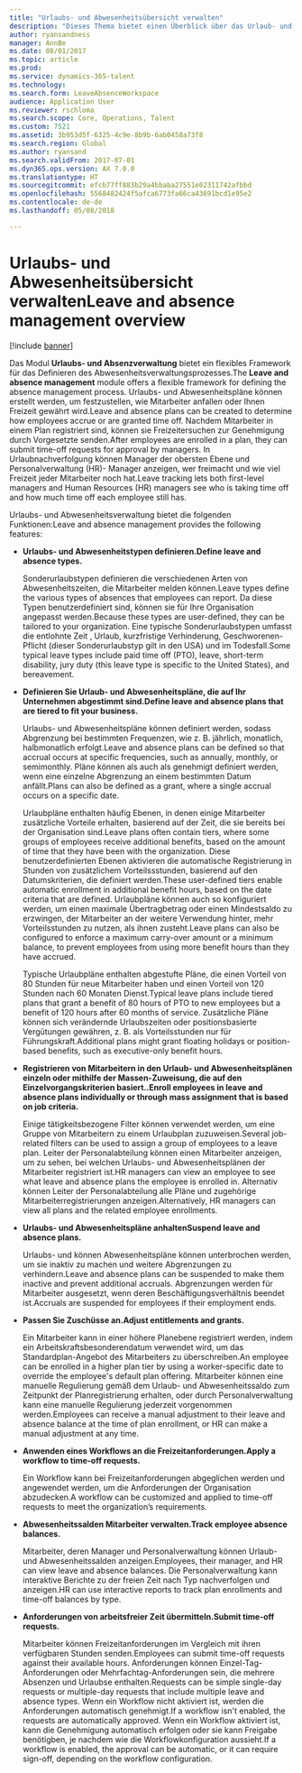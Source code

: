 ```yaml
---
title: "Urlaubs- und Abwesenheitsübersicht verwalten"
description: "Dieses Thema bietet einen Überblick über das Urlaub- und Abwesenheitsverwaltungsmoduls."
author: ryansandness
manager: AnnBe
ms.date: 08/01/2017
ms.topic: article
ms.prod: 
ms.service: dynamics-365-talent
ms.technology: 
ms.search.form: LeaveAbsenceWorkspace
audience: Application User
ms.reviewer: rschloma
ms.search.scope: Core, Operations, Talent
ms.custom: 7521
ms.assetid: 3b953d5f-6325-4c9e-8b9b-6ab0458a73f8
ms.search.region: Global
ms.author: ryansand
ms.search.validFrom: 2017-07-01
ms.dyn365.ops.version: AX 7.0.0
ms.translationtype: HT
ms.sourcegitcommit: efcb77ff883b29a4bbaba27551e02311742afbbd
ms.openlocfilehash: 5568482424f5afca6773fa66ca43691bcd1e95e2
ms.contentlocale: de-de
ms.lasthandoff: 05/08/2018

---
```

# <a name="leave-and-absence-management-overview"></a><span data-ttu-id="cdf12-103">Urlaubs- und Abwesenheitsübersicht verwalten</span><span class="sxs-lookup"><span data-stu-id="cdf12-103">Leave and absence management overview</span></span>

[!include [banner](includes/banner.md)]

<span data-ttu-id="cdf12-104">Das Modul **Urlaubs- und Absenzverwaltung** bietet ein flexibles Framework für das Definieren des Abwesenheitsverwaltungsprozesses.</span><span class="sxs-lookup"><span data-stu-id="cdf12-104">The **Leave and absence management** module offers a flexible framework for defining the absence management process.</span></span> <span data-ttu-id="cdf12-105">Urlaubs- und Abwesenheitspläne können erstellt werden, um festzustellen, wie Mitarbeiter anfallen oder Ihnen Freizeit gewährt wird.</span><span class="sxs-lookup"><span data-stu-id="cdf12-105">Leave and absence plans can be created to determine how employees accrue or are granted time off.</span></span> <span data-ttu-id="cdf12-106">Nachdem Mitarbeiter in einem Plan registriert sind, können sie Freizeitersuchen zur Genehmigung durch  Vorgesetzte senden.</span><span class="sxs-lookup"><span data-stu-id="cdf12-106">After employees are enrolled in a plan, they can submit time-off requests for approval by managers.</span></span> <span data-ttu-id="cdf12-107">In Urlaubnachverfolgung können Manager der obersten Ebene und Personalverwaltung (HR)- Manager anzeigen, wer freimacht und wie viel Freizeit jeder Mitarbeiter noch hat.</span><span class="sxs-lookup"><span data-stu-id="cdf12-107">Leave tracking lets both first-level managers and Human Resources (HR) managers see who is taking time off and how much time off each employee still has.</span></span>  

<span data-ttu-id="cdf12-108">Urlaubs- und Abwesenheitsverwaltung bietet die folgenden Funktionen:</span><span class="sxs-lookup"><span data-stu-id="cdf12-108">Leave and absence management provides the following features:</span></span> 

- <span data-ttu-id="cdf12-109">**Urlaubs- und Abwesenheitstypen definieren.**</span><span class="sxs-lookup"><span data-stu-id="cdf12-109">**Define leave and absence types.**</span></span>

    <span data-ttu-id="cdf12-110">Sonderurlaubstypen definieren die verschiedenen Arten von Abwesenheitszeiten, die Mitarbeiter melden können.</span><span class="sxs-lookup"><span data-stu-id="cdf12-110">Leave types define the various types of absences that employees can report.</span></span> <span data-ttu-id="cdf12-111">Da diese Typen benutzerdefiniert sind, können sie für Ihre Organisation angepasst werden.</span><span class="sxs-lookup"><span data-stu-id="cdf12-111">Because these types are user-defined, they can be tailored to your organization.</span></span> <span data-ttu-id="cdf12-112">Eine typische Sonderurlaubstypen umfasst die entlohnte Zeit , Urlaub, kurzfristige Verhinderung, Geschworenen-Pflicht (dieser Sonderurlaubstyp gilt in den USA) und im Todesfall.</span><span class="sxs-lookup"><span data-stu-id="cdf12-112">Some typical leave types include paid time off (PTO), leave, short-term disability, jury duty (this leave type is specific to the United States), and bereavement.</span></span> 

- <span data-ttu-id="cdf12-113">**Definieren Sie Urlaub- und Abwesenheitspläne, die auf Ihr Unternehmen abgestimmt sind.**</span><span class="sxs-lookup"><span data-stu-id="cdf12-113">**Define leave and absence plans that are tiered to fit your business.**</span></span>

    <span data-ttu-id="cdf12-114">Urlaubs- und Abwesenheitspläne können definiert werden, sodass Abgrenzung bei bestimmten Frequenzen, wie z. B. jährlich, monatlich, halbmonatlich erfolgt.</span><span class="sxs-lookup"><span data-stu-id="cdf12-114">Leave and absence plans can be defined so that accrual occurs at specific frequencies, such as annually, monthly, or semimonthly.</span></span> <span data-ttu-id="cdf12-115">Pläne können als auch als genehmigt definiert werden, wenn eine einzelne Abgrenzung an einem bestimmten Datum anfällt.</span><span class="sxs-lookup"><span data-stu-id="cdf12-115">Plans can also be defined as a grant, where a single accrual occurs on a specific date.</span></span> 

    <span data-ttu-id="cdf12-116">Urlaubpläne enthalten häufig Ebenen, in denen einige Mitarbeiter zusätzliche Vorteile erhalten, basierend auf der Zeit, die sie bereits bei der Organisation sind.</span><span class="sxs-lookup"><span data-stu-id="cdf12-116">Leave plans often contain tiers, where some groups of employees receive additional benefits, based on the amount of time that they have been with the organization.</span></span> <span data-ttu-id="cdf12-117">Diese benutzerdefinierten Ebenen aktivieren die automatische Registrierung in Stunden von zusätzlichem Vorteilssstunden, basierend auf den Datumskriterien, die definiert werden.</span><span class="sxs-lookup"><span data-stu-id="cdf12-117">These user-defined tiers enable automatic enrollment in additional benefit hours, based on the date criteria that are defined.</span></span> <span data-ttu-id="cdf12-118">Urlaubpläne können auch so konfiguriert werden, um einen maximale Übertragbetrag oder einen Mindestsaldo zu erzwingen, der Mitarbeiter an der weitere Verwendung hinter, mehr Vorteilsstunden zu nutzen, als ihnen zusteht.</span><span class="sxs-lookup"><span data-stu-id="cdf12-118">Leave plans can also be configured to enforce a maximum carry-over amount or a minimum balance, to prevent employees from using more benefit hours than they have accrued.</span></span> 

    <span data-ttu-id="cdf12-119">Typische Urlaubpläne enthalten abgestufte Pläne, die einen Vorteil von 80 Stunden für neue Mitarbeiter haben und einen Vorteil von 120 Stunden nach 60 Monaten Dienst.</span><span class="sxs-lookup"><span data-stu-id="cdf12-119">Typical leave plans include tiered plans that grant a benefit of 80 hours of PTO to new employees but a benefit of 120 hours after 60 months of service.</span></span> <span data-ttu-id="cdf12-120">Zusätzliche Pläne können sich verändernde Urlaubszeiten oder positionsbasierte Vergütungen gewähren, z. B. als Vorteilsstunden nur für Führungskraft.</span><span class="sxs-lookup"><span data-stu-id="cdf12-120">Additional plans might grant floating holidays or position-based benefits, such as executive-only benefit hours.</span></span>

- <span data-ttu-id="cdf12-121">**Registrieren von Mitarbeitern in den Urlaub- und Abwesenheitsplänen einzeln oder mithilfe der Massen-Zuweisung, die auf den Einzelvorgangskriterien basiert..**</span><span class="sxs-lookup"><span data-stu-id="cdf12-121">**Enroll employees in leave and absence plans individually or through mass assignment that is based on job criteria.**</span></span>

    <span data-ttu-id="cdf12-122">Einige tätigkeitsbezogene Filter können verwendet werden, um eine Gruppe von Mitarbeitern zu einem Urlaubplan zuzuweisen.</span><span class="sxs-lookup"><span data-stu-id="cdf12-122">Several job-related filters can be used to assign a group of employees to a leave plan.</span></span> <span data-ttu-id="cdf12-123">Leiter der Personalabteilung können einen Mitarbeiter anzeigen, um zu sehen, bei welchen Urlaubs- und Abwesenheitsplänen der Mitarbeiter registriert ist.</span><span class="sxs-lookup"><span data-stu-id="cdf12-123">HR managers can view an employee to see what leave and absence plans the employee is enrolled in.</span></span> <span data-ttu-id="cdf12-124">Alternativ können Leiter der Personalabteilung alle Pläne und zugehörige Mitarbeiterregistrierungen anzeigen.</span><span class="sxs-lookup"><span data-stu-id="cdf12-124">Alternatively, HR managers can view all plans and the related employee enrollments.</span></span>

- <span data-ttu-id="cdf12-125">**Urlaubs- und Abwesenheitspläne anhalten**</span><span class="sxs-lookup"><span data-stu-id="cdf12-125">**Suspend leave and absence plans.**</span></span>

    <span data-ttu-id="cdf12-126">Urlaubs- und können Abwesenheitspläne können unterbrochen werden, um sie inaktiv zu machen und weitere Abgrenzungen zu verhindern.</span><span class="sxs-lookup"><span data-stu-id="cdf12-126">Leave and absence plans can be suspended to make them inactive and prevent additional accruals.</span></span> <span data-ttu-id="cdf12-127">Abgrenzungen werden für Mitarbeiter ausgesetzt, wenn deren Beschäftigungsverhältnis beendet ist.</span><span class="sxs-lookup"><span data-stu-id="cdf12-127">Accruals are suspended for employees if their employment ends.</span></span>  

- <span data-ttu-id="cdf12-128">**Passen Sie Zuschüsse an.**</span><span class="sxs-lookup"><span data-stu-id="cdf12-128">**Adjust entitlements and grants.**</span></span>

    <span data-ttu-id="cdf12-129">Ein Mitarbeiter kann in einer höhere Planebene registriert werden, indem ein Arbeitskraftsbesonderendatum verwendet wird, um das Standardplan-Angebot des Mitarbeiters zu überschreiben.</span><span class="sxs-lookup"><span data-stu-id="cdf12-129">An employee can be enrolled in a higher plan tier by using a worker-specific date to override the employee's default plan offering.</span></span> <span data-ttu-id="cdf12-130">Mitarbeiter können eine manuelle Regulierung gemäß dem Urlaub- und Abwesenheitssaldo zum Zeitpunkt der Planregistrierung erhalten, oder durch Personalverwaltung kann eine manuelle Regulierung jederzeit vorgenommen werden.</span><span class="sxs-lookup"><span data-stu-id="cdf12-130">Employees can receive a manual adjustment to their leave and absence balance at the time of plan enrollment, or HR can make a manual adjustment at any time.</span></span> 

- <span data-ttu-id="cdf12-131">**Anwenden eines Workflows an die Freizeitanforderungen.**</span><span class="sxs-lookup"><span data-stu-id="cdf12-131">**Apply a workflow to time-off requests.**</span></span>

     <span data-ttu-id="cdf12-132">Ein Workflow kann bei Freizeitanforderungen abgeglichen werden und angewendet werden, um die Anforderungen der Organisation abzudecken.</span><span class="sxs-lookup"><span data-stu-id="cdf12-132">A workflow can be customized and applied to time-off requests to meet the organization’s requirements.</span></span>  

- <span data-ttu-id="cdf12-133">**Abwesenheitssalden Mitarbeiter verwalten.**</span><span class="sxs-lookup"><span data-stu-id="cdf12-133">**Track employee absence balances.**</span></span>

    <span data-ttu-id="cdf12-134">Mitarbeiter, deren Manager und Personalverwaltung können Urlaub- und Abwesenheitssalden anzeigen.</span><span class="sxs-lookup"><span data-stu-id="cdf12-134">Employees, their manager, and HR can view leave and absence balances.</span></span> <span data-ttu-id="cdf12-135">Die Personalverwaltung kann interaktive Berichte zu der freien Zeit nach Typ nachverfolgen und anzeigen.</span><span class="sxs-lookup"><span data-stu-id="cdf12-135">HR can use interactive reports to track plan enrollments and time-off balances by type.</span></span> 

- <span data-ttu-id="cdf12-136">**Anforderungen von arbeitsfreier Zeit übermitteln.**</span><span class="sxs-lookup"><span data-stu-id="cdf12-136">**Submit time-off requests.**</span></span>

    <span data-ttu-id="cdf12-137">Mitarbeiter können Freizeitanforderungen im Vergleich mit ihren verfügbaren Stunden senden.</span><span class="sxs-lookup"><span data-stu-id="cdf12-137">Employees can submit time-off requests against their available hours.</span></span> <span data-ttu-id="cdf12-138">Anforderungen können Einzel-Tag-Anforderungen oder Mehrfachtag-Anforderungen sein, die mehrere Absenzen und Urlaubse enthalten.</span><span class="sxs-lookup"><span data-stu-id="cdf12-138">Requests can be simple single-day requests or multiple-day requests that include multiple leave and absence types.</span></span> <span data-ttu-id="cdf12-139">Wenn ein Workflow nicht aktiviert ist, werden die Anforderungen automatisch genehmigt.</span><span class="sxs-lookup"><span data-stu-id="cdf12-139">If a workflow isn't enabled, the requests are automatically approved.</span></span> <span data-ttu-id="cdf12-140">Wenn ein Workflow aktiviert ist, kann die Genehmigung automatisch erfolgen oder sie kann Freigabe benötigben, je nachdem wie die Workflowkonfiguration aussieht.</span><span class="sxs-lookup"><span data-stu-id="cdf12-140">If a workflow is enabled, the approval can be automatic, or it can require sign-off, depending on the workflow configuration.</span></span>

